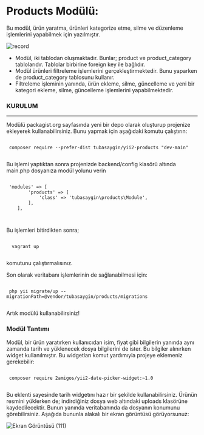 <h1> Products Modülü: </h1>

Bu modül, ürün yaratma, ürünleri kategorize etme, silme ve düzenleme işlemlerini yapabilmek
için yazılmıştır.

![record](https://user-images.githubusercontent.com/70032538/104810148-e67c8b00-5803-11eb-9f6f-34347ac88c24.gif)


- Modül, iki tablodan oluşmaktadır. Bunlar; product ve product_category tablolarıdır. Tablolar birbirine foreign key ile bağlıdır.
- Modül ürünleri filtreleme işlemlerini gerçekleştirmektedir. Bunu yaparken de product_category tablosunu kullanır.
- Filtreleme işleminin yanında, ürün ekleme, silme, güncelleme ve yeni bir kategori ekleme, silme, güncelleme işlemlerini yapabilmektedir.

<h3> KURULUM </h3>
<hr>

Modülü packagist.org sayfasında yeni bir depo olarak oluşturup projenize ekleyerek kullanabilirsiniz. 
Bunu yapmak için aşağıdaki komutu çalıştırın: 
 <pre><code>
 composer require --prefer-dist tubasaygin/yii2-products "dev-main"
 </pre></code>
 
Bu işlemi yaptıktan sonra projenizde backend/config klasörü altında main.php dosyanıza modül yolunu verin

 <pre><code>
 'modules' => [
        'products' => [
            'class' => 'tubasaygin\products\Module',
        ],
    ],
    
 </pre></code>
 
 
Bu işlemleri bitirdikten sonra;
  <pre><code>
  vagrant up
  </pre></code>
komutunu çalıştırmalısınız. 

Son olarak veritabanı işlemlerinin de sağlanabilmesi için:
 <pre><code>
 php yii migrate/up --migrationPath=@vendor/tubasaygin/products/migrations  
 </pre></code>

Artık modülü kullanabilirsiniz!

<h3>Modül Tantımı</h3>

Modül, bir ürün yaratırken kullanıcıdan isim, fiyat gibi bilgilerin yanında aynı zamanda tarih ve yüklenecek dosya bilgilerini de ister.
Bu bilgiler alınırken widget kullanılmıştır. Bu widgetları komut yardımıyla projeye eklemeniz gerekebilir:
 <pre><code>
 composer require 2amigos/yii2-date-picker-widget:~1.0
 </pre></code>
 
Bu eklenti sayesinde tarih widgetını hazır bir şekilde kullanabilirsiniz.
Ürünün resmini yüklerken de; indirdiğiniz dosya web altındaki uploads klasörüne kaydedilecektir. Bunun yanında veritabanında da dosyanın konumunu görebilirsiniz. 
Aşağıda bununla alakalı bir ekran görüntüsü görüyorsunuz: 

![Ekran Görüntüsü (111)](https://user-images.githubusercontent.com/70032538/104810722-a4eddf00-5807-11eb-80f9-c84188091ea9.png)


 
